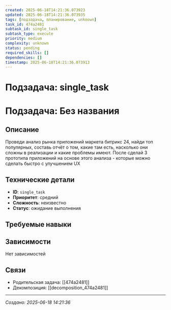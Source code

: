 ```yaml
---
created: 2025-06-18T14:21:36.073923
updated: 2025-06-18T14:21:36.073935
tags: [подзадача, планирование, unknown]
task_id: 474a2481
subtask_id: single_task
subtask_type: execute
priority: medium
complexity: unknown
status: pending
required_skills: []
dependencies: []
timestamp: 2025-06-18T14:21:36.073913
---
```


# Подзадача: single_task

# Подзадача: Без названия

## Описание
Проведи анализ рынка приложений маркета битрикс 24, найди топ популярных, составь отчёт о том, какие там есть, насколько они сложны в реализации и какие проблемы имеют. После сделай 3 прототипа приложений на основе этого анализа - которые можно сделать быстро с улучшением UX

## Технические детали
- **ID**: `single_task`
- **Приоритет**: средний
- **Сложность**: неизвестно
- **Статус**: ожидание выполнения

## Требуемые навыки


## Зависимости
Нет зависимостей

## Связи
- Родительская задача: [[474a2481]]
- Декомпозиция: [[decomposition_474a2481]]

---
*Создано: 2025-06-18 14:21:36*
